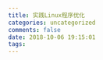```yaml
---
title: 实践Linux程序优化
categories: uncategorized
comments: false
date: 2018-10-06 19:15:01
tags:
---
```




<!--more-->